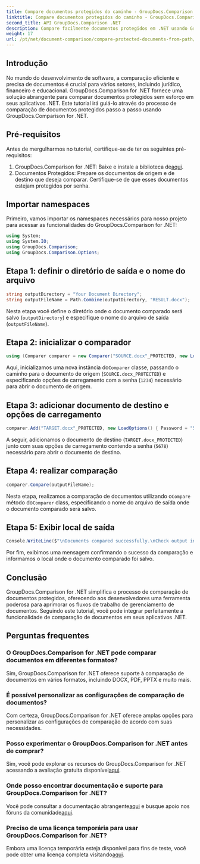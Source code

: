 ```yaml
---
title: Compare documentos protegidos do caminho - GroupDocs.Comparison for .NET
linktitle: Compare documentos protegidos do caminho - GroupDocs.Comparison for .NET
second_title: API GroupDocs.Comparison .NET
description: Compare facilmente documentos protegidos em .NET usando GroupDocs.Comparison para uma integração perfeita. Aprimore seu fluxo de trabalho de gerenciamento de documentos.
weight: 17
url: /pt/net/document-comparison/compare-protected-documents-from-path/
---
```

## Introdução
No mundo do desenvolvimento de software, a comparação eficiente e precisa de documentos é crucial para vários setores, incluindo jurídico, financeiro e educacional. GroupDocs.Comparison for .NET fornece uma solução abrangente para comparar documentos protegidos sem esforço em seus aplicativos .NET. Este tutorial irá guiá-lo através do processo de comparação de documentos protegidos passo a passo usando GroupDocs.Comparison for .NET.
## Pré-requisitos
Antes de mergulharmos no tutorial, certifique-se de ter os seguintes pré-requisitos:
1.  GroupDocs.Comparison for .NET: Baixe e instale a biblioteca de[aqui](https://releases.groupdocs.com/comparison/net/).
2. Documentos Protegidos: Prepare os documentos de origem e de destino que deseja comparar. Certifique-se de que esses documentos estejam protegidos por senha.

## Importar namespaces
Primeiro, vamos importar os namespaces necessários para nosso projeto para acessar as funcionalidades do GroupDocs.Comparison for .NET:
```csharp
using System;
using System.IO;
using GroupDocs.Comparison;
using GroupDocs.Comparison.Options;
```

## Etapa 1: definir o diretório de saída e o nome do arquivo
```csharp
string outputDirectory = "Your Document Directory";
string outputFileName = Path.Combine(outputDirectory, "RESULT.docx");
```
Nesta etapa você define o diretório onde o documento comparado será salvo (`outputDirectory`) e especifique o nome do arquivo de saída (`outputFileName`).
## Etapa 2: inicializar o comparador
```csharp
using (Comparer comparer = new Comparer("SOURCE.docx"_PROTECTED, new LoadOptions(){ Password = "1234" }))
```
 Aqui, inicializamos uma nova instância do`Comparer` classe, passando o caminho para o documento de origem (`SOURCE.docx_PROTECTED`) e especificando opções de carregamento com a senha (`1234`) necessário para abrir o documento de origem.
## Etapa 3: adicionar documento de destino e opções de carregamento
```csharp
comparer.Add("TARGET.docx"_PROTECTED, new LoadOptions() { Password = "5678" });
```
A seguir, adicionamos o documento de destino (`TARGET.docx_PROTECTED`) junto com suas opções de carregamento contendo a senha (`5678`) necessário para abrir o documento de destino.
## Etapa 4: realizar comparação
```csharp
comparer.Compare(outputFileName);
```
 Nesta etapa, realizamos a comparação de documentos utilizando o`Compare` método do`Comparer` class, especificando o nome do arquivo de saída onde o documento comparado será salvo.
## Etapa 5: Exibir local de saída
```csharp
Console.WriteLine($"\nDocuments compared successfully.\nCheck output in {Directory.GetCurrentDirectory()}.");
```
Por fim, exibimos uma mensagem confirmando o sucesso da comparação e informamos o local onde o documento comparado foi salvo.

## Conclusão
GroupDocs.Comparison for .NET simplifica o processo de comparação de documentos protegidos, oferecendo aos desenvolvedores uma ferramenta poderosa para aprimorar os fluxos de trabalho de gerenciamento de documentos. Seguindo este tutorial, você pode integrar perfeitamente a funcionalidade de comparação de documentos em seus aplicativos .NET.
## Perguntas frequentes
### O GroupDocs.Comparison for .NET pode comparar documentos em diferentes formatos?
Sim, GroupDocs.Comparison for .NET oferece suporte à comparação de documentos em vários formatos, incluindo DOCX, PDF, PPTX e muito mais.
### É possível personalizar as configurações de comparação de documentos?
Com certeza, GroupDocs.Comparison for .NET oferece amplas opções para personalizar as configurações de comparação de acordo com suas necessidades.
### Posso experimentar o GroupDocs.Comparison for .NET antes de comprar?
 Sim, você pode explorar os recursos do GroupDocs.Comparison for .NET acessando a avaliação gratuita disponível[aqui](https://releases.groupdocs.com/).
### Onde posso encontrar documentação e suporte para GroupDocs.Comparison for .NET?
 Você pode consultar a documentação abrangente[aqui](https://tutorials.groupdocs.com/comparison/net/) e busque apoio nos fóruns da comunidade[aqui](https://forum.groupdocs.com/c/comparison/12).
### Preciso de uma licença temporária para usar GroupDocs.Comparison for .NET?
 Embora uma licença temporária esteja disponível para fins de teste, você pode obter uma licença completa visitando[aqui](https://purchase.groupdocs.com/buy).